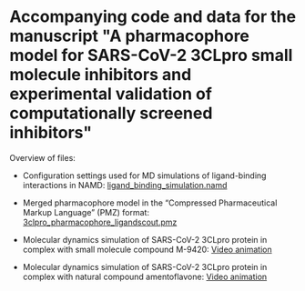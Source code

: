 # Accompanying code and data for the manuscript "A pharmacophore model for SARS-CoV-2 3CLpro small molecule inhibitors and experimental validation of computationally screened inhibitors"



Overview of files:

- Configuration settings used for MD simulations of ligand-binding interactions in NAMD:
[ligand_binding_simulation.namd](ligand_binding_simulation.namd)

- Merged pharmacophore model in the “Compressed Pharmaceutical Markup Language” (PMZ) format: 
[3clpro_pharmacophore_ligandscout.pmz](3clpro_pharmacophore_ligandscout.pmz)

- Molecular dynamics simulation of SARS-CoV-2 3CLpro protein in complex with small molecule compound M-9420: 
[Video animation](https://youtu.be/XgBIvR_TQ-s)

- Molecular dynamics simulation of SARS-CoV-2 3CLpro protein in complex with natural compound amentoflavone: 
[Video animation](https://youtu.be/d_PSBpummo8)


